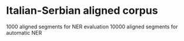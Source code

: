 # Italian-Serbian aligned corpus
1000 aligned segments for NER evaluation
10000 aligned segments for automatic NER
